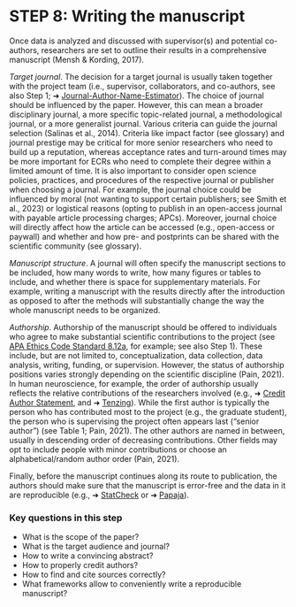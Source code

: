 # STEP 8: Writing the manuscript

Once data is analyzed and discussed with supervisor(s) and potential co-authors, researchers are set to outline their results in a comprehensive manuscript (Mensh & Kording, 2017). 

_Target journal_. The decision for a target journal is usually taken together with the project team (i.e., supervisor, collaborators, and co-authors, see also Step 1; ➜ [Journal-Author-Name-Estimator](https://jane.biosemantics.org/)). The choice of journal should be influenced by the paper. However, this can mean a broader disciplinary journal, a more specific topic-related journal, a methodological journal, or a more generalist journal. Various criteria can guide the journal selection (Salinas et al., 2014). Criteria like impact factor (see glossary) and journal prestige may be critical for more senior researchers who need to build up a reputation, whereas acceptance rates and turn-around times may be more important for ECRs who need to complete their degree within a limited amount of time. It is also important to consider open science policies, practices, and procedures of the respective journal or publisher when choosing a journal. For example, the journal choice could be influenced by moral (not wanting to support certain publishers; see Smith et al., 2023) or logistical reasons (opting to publish in an open-access journal with payable article processing charges; APCs). Moreover, journal choice will directly affect how the article can be accessed (e.g., open-access or paywall) and whether and how pre- and postprints can be shared with the scientific community (see glossary).

_Manuscript structure_. A journal will often specify the manuscript sections to be included, how many words to write, how many figures or tables to include, and whether there is space for supplementary materials. For example, writing a manuscript with the results directly after the introduction as opposed to after the methods will substantially change the way the whole manuscript needs to be organized. 

_Authorship_. Authorship of the manuscript should be offered to individuals who agree to make substantial scientific contributions to the project (see [APA Ethics Code Standard 8.12a](https://www.apa.org/ethics/code), for example; see also Step 1). These include, but are not limited to, conceptualization, data collection, data analysis, writing, funding, or supervision. However, the status of authorship positions varies strongly depending on the scientific discipline (Pain, 2021). In human neuroscience, for example, the order of authorship usually reflects the relative contributions of the researchers involved (e.g., ➜ [Credit Author Statement](https://www.elsevier.com/authors/policies-and-guidelines/credit-author-statement), and ➜ [Tenzing](https://rollercoaster.shinyapps.io/tenzing/)). While the first author is typically the person who has contributed most to the project (e.g., the graduate student), the person who is supervising the project often appears last (“senior author”) (see Table 1; Pain, 2021). The other authors are named in between, usually in descending order of decreasing contributions. Other fields may opt to include people with minor contributions or choose an alphabetical/random author order (Pain, 2021).

Finally, before the manuscript continues along its route to publication, the authors should make sure that the manuscript is error-free and the data in it are reproducible (e.g., ➜ [StatCheck](https://michelenuijten.shinyapps.io/statcheck-web/) or ➜ [Papaja](https://github.com/crsh/papaja)).

### Key questions in this step
- What is the scope of the paper?
- What is the target audience and journal?
- How to write a convincing abstract?
- How to properly credit authors?
- How to find and cite sources correctly?
- What frameworks allow to conveniently write a reproducible manuscript?
